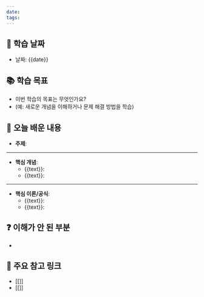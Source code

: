 ```yaml
---
date: 
tags:
---
```

## 📅 학습 날짜 
- 날짜: {{date}} 
## 📚 학습 목표 
- 이번 학습의 목표는 무엇인가요? 
- (예: 새로운 개념을 이해하거나 문제 해결 방법을 학습) 
## 📝 오늘 배운 내용 
- **주제**: 
---
- **핵심 개념**: 
	- {{text}}: 
	- {{text}}: 

---
- **핵심 이론/공식**: 
	- {{text}}:  
	- {{text}}: 
## ❓ 이해가 안 된 부분 
- 
## 📌 주요 참고 링크
- [[]] 
- [[]]